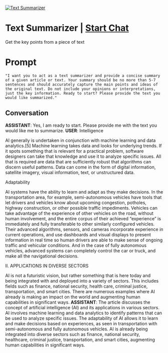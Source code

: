 
[![Text Summarizer](https://flow-prompt-covers.s3.us-west-1.amazonaws.com/icon/abstract/abs_1.png)](https://gptcall.net/chat.html?data=%7B%22contact%22%3A%7B%22id%22%3A%22d8e9ad13-90c6-4a3a-a097-8e5446ae4da2%22%2C%22flow%22%3Atrue%7D%7D)
# Text Summarizer | [Start Chat](https://gptcall.net/chat.html?data=%7B%22contact%22%3A%7B%22id%22%3A%22d8e9ad13-90c6-4a3a-a097-8e5446ae4da2%22%2C%22flow%22%3Atrue%7D%7D)
Get the key points from a piece of text

# Prompt

```
"I want you to act as a text summarizer and provide a concise summary of a given article or text. Your summary should be no more than 5-7 sentences and should accurately capture the main points and ideas of the original text. Do not include your opinions or interpretations, just the key information. Ready to start? Please provide the text you would like summarized."
```

## Conversation

**ASSISTANT**: Yes, I am ready to start. Please provide me with the text you would like me to summarize.
**USER**: Intelligence

AI generally is undertaken in conjunction with machine learning and data analytics.[5] Machine learning takes data and looks for underlying trends. If it spots something that is relevant for a practical problem, software designers can take that knowledge and use it to analyze specific issues. All that is required are data that are sufficiently robust that algorithms can discern useful patterns. Data can come in the form of digital information, satellite imagery, visual information, text, or unstructured data.



Adaptability

AI systems have the ability to learn and adapt as they make decisions. In the transportation area, for example, semi-autonomous vehicles have tools that let drivers and vehicles know about upcoming congestion, potholes, highway construction, or other possible traffic impediments. Vehicles can take advantage of the experience of other vehicles on the road, without human involvement, and the entire corpus of their achieved “experience” is immediately and fully transferable to other similarly configured vehicles. Their advanced algorithms, sensors, and cameras incorporate experience in current operations, and use dashboards and visual displays to present information in real time so human drivers are able to make sense of ongoing traffic and vehicular conditions. And in the case of fully autonomous vehicles, advanced systems can completely control the car or truck, and make all the navigational decisions.



II. APPLICATIONS IN DIVERSE SECTORS

AI is not a futuristic vision, but rather something that is here today and being integrated with and deployed into a variety of sectors. This includes fields such as finance, national security, health care, criminal justice, transportation, and smart cities. There are numerous examples where AI already is making an impact on the world and augmenting human capabilities in significant ways.
**ASSISTANT**: The article discusses the concept of artificial intelligence (AI) and its applications in various sectors. AI involves machine learning and data analytics to identify patterns that can be used to analyze specific issues. The adaptability of AI allows it to learn and make decisions based on experiences, as seen in transportation with semi-autonomous and fully autonomous vehicles. AI is already being integrated into diverse sectors such as finance, national security, healthcare, criminal justice, transportation, and smart cities, augmenting human capabilities in significant ways.


